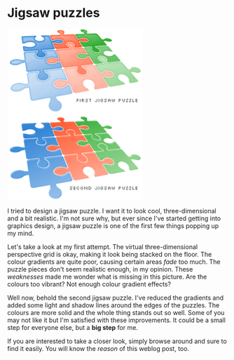 Jigsaw puzzles
===

![two jigsaw puzzles, first is simplistic, second is more sleek](/blog/images/artwork/web/homepage_first_second_jigsaw_puzzle.png)

I tried to design a jigsaw puzzle. I want it to look cool, three-dimensional and a bit realistic. I'm not sure why, but ever since I've started getting into graphics design, a jigsaw puzzle is one of the first few things popping up my mind.

Let's take a look at my first attempt. The virtual three-dimensional perspective grid is okay, making it look being stacked on the floor. The colour gradients are quite poor, causing certain areas *fade* too much. The puzzle pieces don't seem realistic enough, in my opinion. These *weaknesses* made me wonder what is missing in this picture. Are the colours too vibrant? Not enough colour gradient effects?

Well now, behold the second jigsaw puzzle. I've reduced the gradients and added some light and shadow lines around the edges of the puzzles. The colours are more solid and the whole thing stands out so well. Some of you may not like it but I'm satisfied with these improvements. It could be a small step for everyone else, but a **big step** for me.

If you are interested to take a closer look, simply browse around and sure to find it easily. You will know the *reason* of this weblog post, too.